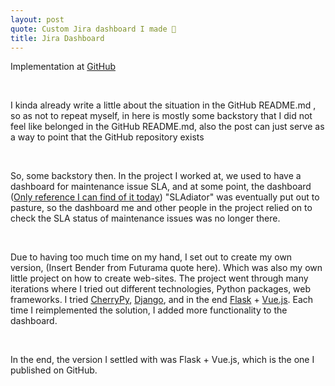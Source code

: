```yaml
---
layout: post
quote: Custom Jira dashboard I made 🐍
title: Jira Dashboard
---
```


Implementation at [GitHub](https://github.com/LatvianPython/jira_dashboard)


<br>

I kinda already write a little about the situation in the GitHub README.md
 , so as not to repeat myself, in here is mostly some backstory that I did not feel like 
belonged in the GitHub README.md, also the post can just serve as a way to point that
 the GitHub repository exists

<br>

So, some backstory then. In the project I worked at, we used to have a dashboard for maintenance issue SLA, 
and at some point, the dashboard ([Only reference I can find of it today](https://twitter.com/sladiator)) "SLAdiator"
was eventually put out to pasture, so the dashboard me and other people in the project relied on
to check the SLA status of maintenance issues was no longer there.

<br> 

Due to having too much time on my hand, I set out to create my own version, (Insert Bender from Futurama quote here).
Which was also my own little project on how to create web-sites. The project went through many iterations
where I tried out different technologies, Python packages, web frameworks. I tried [CherryPy](https://docs.cherrypy.dev/en/latest/),
[Django](https://www.djangoproject.com/), and in the end [Flask](https://flask.palletsprojects.com/) + [Vue.js](https://vuejs.org/).
Each time I reimplemented the solution, I added more functionality to the dashboard. 

<br> 

In the end, the version I settled with was Flask + Vue.js, which is the one I published on GitHub.
